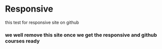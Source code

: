 # Responsive
this test for responsive site on github

### we well remove this site once we get the responsive and github courses ready
